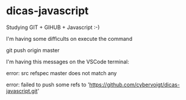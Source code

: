 # dicas-javascript


Studying GIT + GIHUB + Javascript  :-)

I'm having some difficults on execute the command

git push origin master

I'm having this messages on the VSCode terminal:

error: src refspec master does not match any

error: failed to push some refs to 'https://github.com/cybervoigt/dicas-javascript.git'

